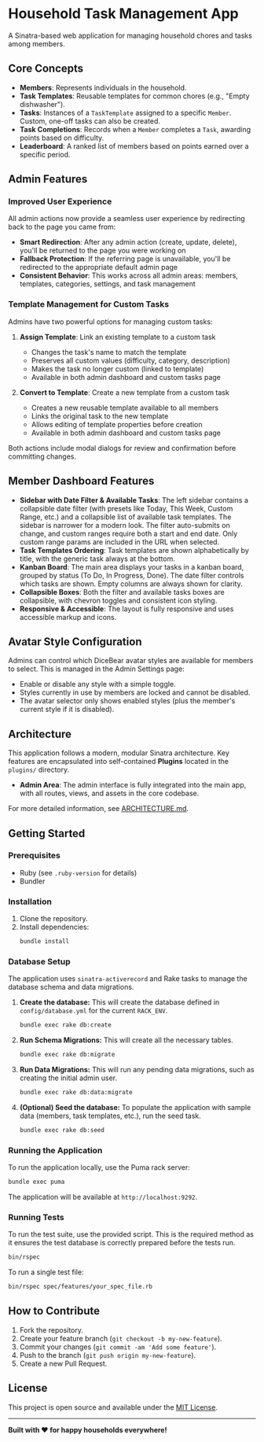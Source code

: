 # Household Task Management App

A Sinatra-based web application for managing household chores and tasks among members.

## Core Concepts

- **Members**: Represents individuals in the household.
- **Task Templates**: Reusable templates for common chores (e.g., "Empty dishwasher").
- **Tasks**: Instances of a `TaskTemplate` assigned to a specific `Member`. Custom, one-off tasks can also be created.
- **Task Completions**: Records when a `Member` completes a `Task`, awarding points based on difficulty.
- **Leaderboard**: A ranked list of members based on points earned over a specific period.

## Admin Features

### Improved User Experience

All admin actions now provide a seamless user experience by redirecting back to the page you came from:
- **Smart Redirection**: After any admin action (create, update, delete), you'll be returned to the page you were working on
- **Fallback Protection**: If the referring page is unavailable, you'll be redirected to the appropriate default admin page
- **Consistent Behavior**: This works across all admin areas: members, templates, categories, settings, and task management

### Template Management for Custom Tasks

Admins have two powerful options for managing custom tasks:

1. **Assign Template**: Link an existing template to a custom task
   - Changes the task's name to match the template
   - Preserves all custom values (difficulty, category, description)
   - Makes the task no longer custom (linked to template)
   - Available in both admin dashboard and custom tasks page

2. **Convert to Template**: Create a new template from a custom task
   - Creates a new reusable template available to all members
   - Links the original task to the new template
   - Allows editing of template properties before creation
   - Available in both admin dashboard and custom tasks page

Both actions include modal dialogs for review and confirmation before committing changes.

## Member Dashboard Features

- **Sidebar with Date Filter & Available Tasks**: The left sidebar contains a collapsible date filter (with presets like Today, This Week, Custom Range, etc.) and a collapsible list of available task templates. The sidebar is narrower for a modern look. The filter auto-submits on change, and custom ranges require both a start and end date. Only custom range params are included in the URL when selected.
- **Task Templates Ordering**: Task templates are shown alphabetically by title, with the generic task always at the bottom.
- **Kanban Board**: The main area displays your tasks in a kanban board, grouped by status (To Do, In Progress, Done). The date filter controls which tasks are shown. Empty columns are always shown for clarity.
- **Collapsible Boxes**: Both the filter and available tasks boxes are collapsible, with chevron toggles and consistent icon styling.
- **Responsive & Accessible**: The layout is fully responsive and uses accessible markup and icons.

## Avatar Style Configuration

Admins can control which DiceBear avatar styles are available for members to select. This is managed in the Admin Settings page:
- Enable or disable any style with a simple toggle.
- Styles currently in use by members are locked and cannot be disabled.
- The avatar selector only shows enabled styles (plus the member's current style if it is disabled).

## Architecture

This application follows a modern, modular Sinatra architecture. Key features are encapsulated into self-contained **Plugins** located in the `plugins/` directory.

- **Admin Area**: The admin interface is fully integrated into the main app, with all routes, views, and assets in the core codebase.

For more detailed information, see [ARCHITECTURE.md](ARCHITECTURE.md).

## Getting Started

### Prerequisites

- Ruby (see `.ruby-version` for details)
- Bundler

### Installation

1.  Clone the repository.
2.  Install dependencies:
    ```sh
    bundle install
    ```

### Database Setup

The application uses `sinatra-activerecord` and Rake tasks to manage the database schema and data migrations.

1.  **Create the database:** This will create the database defined in `config/database.yml` for the current `RACK_ENV`.
    ```sh
    bundle exec rake db:create
    ```
2.  **Run Schema Migrations:** This will create all the necessary tables.
    ```sh
    bundle exec rake db:migrate
    ```
3.  **Run Data Migrations:** This will run any pending data migrations, such as creating the initial admin user.
    ```sh
    bundle exec rake db:data:migrate
    ```
4.  **(Optional) Seed the database:** To populate the application with sample data (members, task templates, etc.), run the seed task.
    ```sh
    bundle exec rake db:seed
    ```

### Running the Application

To run the application locally, use the Puma rack server:

```sh
bundle exec puma
```

The application will be available at `http://localhost:9292`.

### Running Tests

To run the test suite, use the provided script. This is the required method as it ensures the test database is correctly prepared before the tests run.

```sh
bin/rspec
```

To run a single test file:

```sh
bin/rspec spec/features/your_spec_file.rb
```

## How to Contribute

1.  Fork the repository.
2.  Create your feature branch (`git checkout -b my-new-feature`).
3.  Commit your changes (`git commit -am 'Add some feature'`).
4.  Push to the branch (`git push origin my-new-feature`).
5.  Create a new Pull Request.

## License

This project is open source and available under the [MIT License](LICENSE).

---

**Built with ❤️ for happy households everywhere!**
